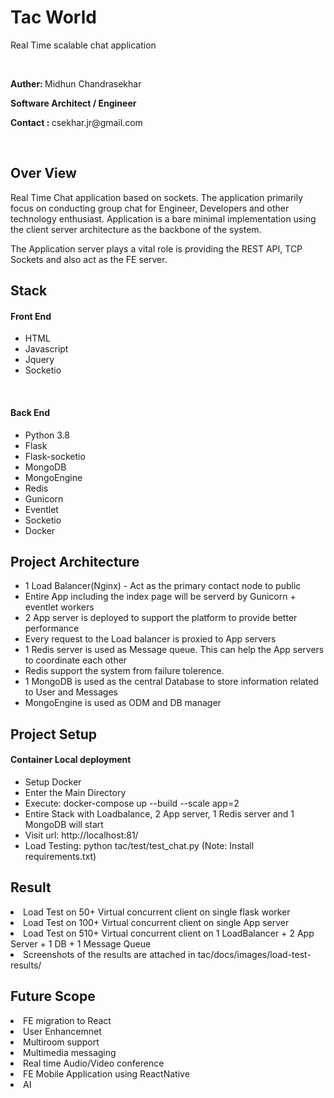 <h1>Tac World</h1>
<p>Real Time scalable chat application</p>
<br>
<p><b>Auther: </b> Midhun Chandrasekhar</p>
<p><b>Software Architect / Engineer</b></p>
<p><b>Contact : </b>csekhar.jr@gmail.com</p>
<br>
<h2>Over View</h2>
<p>
Real Time Chat application based on sockets. The application primarily focus
on conducting group chat for Engineer, Developers and other technology enthusiast.
Application is a bare minimal implementation using the client server architecture 
as the backbone of the system.
</p>
<p>
The Application server plays a vital role is providing the REST API, TCP Sockets 
and also act as the FE server.
</p>

<h2>Stack</h2>
<h4>Front End</h4>
<ul>
<li>HTML</li>
<li>Javascript</li>
<li>Jquery</li>
<li>Socketio</li>
</ul>
<br>
<h4>Back End</h4>
<ul>
<li>Python 3.8</li>
<li>Flask</li>
<li>Flask-socketio</li>
<li>MongoDB</li>
<li>MongoEngine</li>
<li>Redis</li>
<li>Gunicorn</li>
<li>Eventlet</li>
<li>Socketio</li>
<li>Docker</li>
</ul>

<h2>Project Architecture</h2>
<ul>
<li>1 Load Balancer(Nginx) - Act as the primary contact node to public</li>
<li>Entire App including the index page will be serverd by Gunicorn + eventlet workers</li>
<li>2 App server is deployed to support the platform to provide better performance</li>
<li>Every request to the Load balancer is proxied to App servers</li>
<li>1 Redis server is used as Message queue. This can help the App servers to coordinate each other</li>
<li>Redis support the system from failure tolerence.</li>
<li>1 MongoDB is used as the central Database to store information related to User and Messages</li>
<li>MongoEngine is used as ODM and DB manager</li>
</ul>

<h2>Project Setup</h2>
<h4>Container Local deployment</h4>
<ul>
<li>Setup Docker</li>
<li>Enter the Main Directory</li>
<li>Execute: docker-compose up --build --scale app=2</li>
<li>Entire Stack with Loadbalance, 2 App server, 1 Redis server and 1 MongoDB will start</li>
<li>Visit url: http://localhost:81/</li>
<li>Load Testing: python tac/test/test_chat.py (Note: Install requirements.txt)</li>
</ul>

<h2>Result</h2>
<li>Load Test on 50+ Virtual concurrent client on single flask worker</li>
<li>Load Test on 100+ Virtual concurrent client on single App server</li>
<li>Load Test on 510+ Virtual concurrent client on 1 LoadBalancer + 2 App Server + 1 DB + 1 Message Queue</li>
<li>Screenshots of the results are attached in tac/docs/images/load-test-results/</li>
</ul>

<h2>Future Scope</h2>
<li>FE migration to React</li>
<li>User Enhancemnet</li>
<li>Multiroom support</li>
<li>Multimedia messaging</li>
<li>Real time Audio/Video conference</li>
<li>FE Mobile Application using ReactNative</li>
<li>AI</li>
</ul>